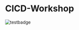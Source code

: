 # CICD-Workshop
![testbadge](https://github.com/sjonesqw/CICD-Workshop/actions/workflows/.github/workflows/badge.svg)
